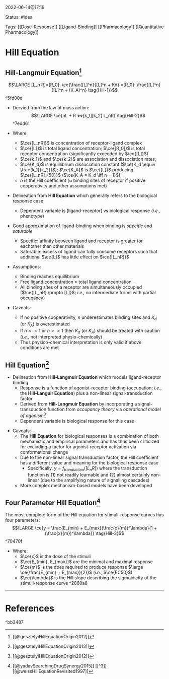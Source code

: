 2022-06-14@17:19

Status: #idea

Tags: [[Dose-Response]] [[Ligand-Binding]] [[Pharmacology]] [[Quantitative Pharmacology]]

# Hill Equation
## Hill-Langmuir Equation[^1]
$$\LARGE [L_n R]=[R_0]· \ce{\frac{[L]^n}{[L]^n + Kd} =[R_0]· \frac{[L]^n}{[L]^n + (K_A)^n} \tag{Hill-1}}$$ ^5fd00d
- Dervied from the law of mass action:
$$\LARGE \ce{nL + R <=>[k_1][k_2] L_nR} \tag{Hill-2}$$ ^7edd61
- Where:
	- $\ce{[L_nR]}$ is concentration of receptor-ligand complex
	- $\ce{[L]}$ is total ligand concentration; $\ce{[R_0]}$ is total receptor concentration (significantly exceeded by $\ce{[L]}$)
	- $\ce{k_1}$ and $\ce{k_2}$ are association and dissociation rates;
	- $\ce{K_d}$ is equillibrium dissociation constant ($\ce{K_d \equiv \frac{k_1}{k_2}}$); $\ce{K_A}$ is $\ce{[L]}$ producing $\ce{[L_nR]_{50}}$ ($\ce{K_A = K_d \iff n = 1}$); 
	- $n$ is the Hill coefficient ($\approx$ binding sites of receptor if positive cooperativity and other assumptions met)

- Delineation from __Hill Equation__ which generally refers to the biological response case
	- Dependent variable is \[ligand-receptor\] vs biological response (_i.e.,_ phenotype)
- Good approximation of ligand-binding when binding is *specific* and *saturable*
	- Specific: affinity between ligand and receptor is greater for eachother than other materials
	- Saturable: excess of ligand can fully consume receptors such that additional $\ce{L}$ has little effect on $\ce{[L_nR]}$
- Assumptions:
	- Binding reaches equillibrium
	- Free ligand concentration $\approx$ total ligand concentration
	- All binding sites of a receptor are simultaneously occupied ($\ce{[L_nR] \propto [L]}$; _i.e.,_ no intermediate forms with partial occupancy) 
- Caveats:
	- If no positive cooperativity, $n$ underestimates binding sites and $K_d$ (or $K_A$) is overestimated
	- If $n << 1$ or $n >> 1$  then $K_d$ (or $K_A$) should be treated with caution (_i.e.,_ not interpreted physio-chemically)
	- Thus physico-chemical interpretation is only valid if above conditions are met

## Hill Equation[^1]

- Delineation from __Hill-Langmuir Equation__ which models ligand-receptor binding
	-  Response is a function of agonist-receptor binding (occupation; _i.e._, the __Hill-Languir Equation__) plus a non-linear signal-transduction factor
	- Derived from __Hill-Langmuir Equation__ by incorporating a signal-transduction function from _occupancy theory_ via _operational model of agonism_[^1]
	* Dependent variable is biological response for this case
* Caveats:
	* The __Hill Equation__ for biological responses is a combination of both mechanistic and empirical parameters and has thus been criticized for excluding a factor for agonist-receptor activation via conformational change
	* Due to the non-linear signal transduction factor, the Hill coefficient has a different value and meaning for the biological response case
		* Specifically, $y = f_{tranduction}([L_nR])$ where the transduction function is (1) not readily learnable and (2) almost certainly non-linear (due to the amplifying nature of signalling cascades)
	* More complex mechanism-based models have been developed 


## Four Parameter Hill Equation[^2]
The most complete form of the Hill equation for stimuli-response curves has four parameters:
$$\LARGE \ce{y = \frac{E_{min} + E_{max}(\frac{x}{m})^\lambda}{1 + (\frac{x}{m})^\lambda}} \tag{Hill-3}$$ ^70470f
- Where:
	- $\ce{x}$ is the dose of the stimuli
	- $\ce{E_{min}, E_{max}}$ are the minimal and maximal response
	- $\ce{m}$ is the does required to produce response $\large \ce{\frac{E_{min} + E_{max}}{2}}$ (_i.e._, $\ce{EC50}$) 
	- $\ce{\lambda}$ is the Hill slope describing the sigmoidicity of the stimuli-response curve ^2860a8



---

# References

^bb3487

[^1]: [[@gesztelyiHillEquationOrigin2012]]
[^2]: [[@yadavSearchingDrugSynergy2015]]
			[[^3]] [[@weissHillEquationRevisited1997]]